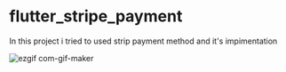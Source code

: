 # flutter_stripe_payment

In this project i tried to used strip payment method and it's impimentation 

![ezgif com-gif-maker](https://user-images.githubusercontent.com/38564835/127836845-d03efef5-a53b-47f2-9ba9-90cb4a02f4b8.gif)
